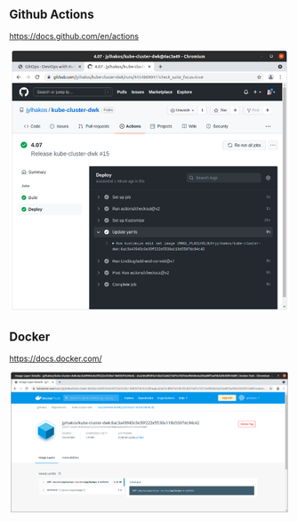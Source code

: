 ## Github Actions

https://docs.github.com/en/actions

![alt text](https://github.com/jylhakos/DevOpsWithKubernetes/blob/main/4/4.07/4.07.png?raw=true)


## Docker

https://docs.docker.com/


![alt text](https://github.com/jylhakos/DevOpsWithKubernetes/blob/main/4/4.07/kube-cluster-dwk/4.07.png?raw=true)
